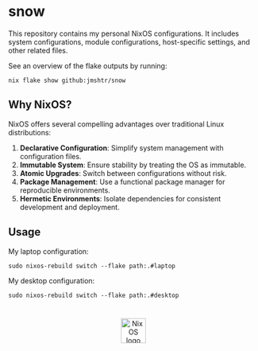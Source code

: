 # snow
This repository contains my personal NixOS configurations. It includes system configurations, module configurations, host-specific settings, and other related files.

See an overview of the flake outputs by running: 
```
nix flake show github:jmshtr/snow
```

## Why NixOS?
NixOS offers several compelling advantages over traditional Linux distributions:

1. **Declarative Configuration**: Simplify system management with configuration files.
2. **Immutable System**: Ensure stability by treating the OS as immutable.
3. **Atomic Upgrades**: Switch between configurations without risk.
4. **Package Management**: Use a functional package manager for reproducible environments.
5. **Hermetic Environments**: Isolate dependencies for consistent development and deployment.

## Usage
My laptop configuration:
```
sudo nixos-rebuild switch --flake path:.#laptop
```

My desktop configuration:
```
sudo nixos-rebuild switch --flake path:.#desktop
```

#
<p align="center">
  <img src="https://raw.githubusercontent.com/NixOS/nixos-artwork/master/logo/white.png" width="50px" alt="NixOS logo"/>
</p>